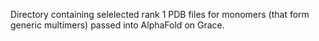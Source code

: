 Directory containing selelected rank 1 PDB files for monomers (that form generic multimers) passed into AlphaFold on Grace.

